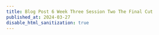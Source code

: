 ```yaml
---
title: Blog Post 6 Week Three Session Two The Final Cut
published_at: 2024-03-27
disable_html_sanitization: true
---
```


